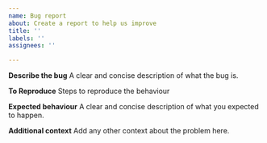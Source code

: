```yaml
---
name: Bug report
about: Create a report to help us improve
title: ''
labels: ''
assignees: ''

---
```


**Describe the bug**
A clear and concise description of what the bug is.

**To Reproduce**
Steps to reproduce the behaviour

**Expected behaviour**
A clear and concise description of what you expected to happen.

**Additional context**
Add any other context about the problem here.
